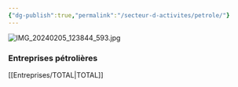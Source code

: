 ```yaml
---
{"dg-publish":true,"permalink":"/secteur-d-activites/petrole/"}
---
```


![IMG_20240205_123844_593.jpg](/img/user/Data/IMG_20240205_123844_593.jpg)

### Entreprises pétrolières 
[[Entreprises/TOTAL\|TOTAL]]
